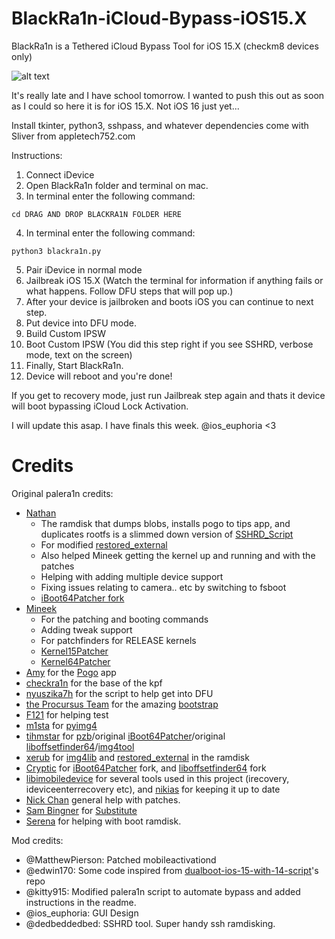 # BlackRa1n-iCloud-Bypass-iOS15.X
BlackRa1n is a Tethered iCloud Bypass Tool for iOS 15.X (checkm8 devices only)

![alt text](https://github.com/bartektenDev/BlackRa1n-iCloud-Bypass-iOS15.X/blob/main/Screen%20Shot%202022-12-13%20at%202.25.12%20AM.png)

It's really late and I have school tomorrow. I wanted to push this out as soon as I could so here it is for iOS 15.X. Not iOS 16 just yet...

Install tkinter, python3, sshpass, and whatever dependencies come with Sliver from appletech752.com

Instructions:
1. Connect iDevice
2. Open BlackRa1n folder and terminal on mac. 
3. In terminal enter the following command:
```
cd DRAG AND DROP BLACKRA1N FOLDER HERE
```
4. In terminal enter the following command:
```
python3 blackra1n.py
```
5. Pair iDevice in normal mode
6. Jailbreak iOS 15.X 
(Watch the terminal for information if anything fails or what happens. Follow DFU steps that will pop up.)
7. After your device is jailbroken and boots iOS you can continue to next step.
8. Put device into DFU mode.
8. Build Custom IPSW
9. Boot Custom IPSW (You did this step right if you see SSHRD, verbose mode, text on the screen)
10. Finally, Start BlackRa1n.
11. Device will reboot and you're done! 

If you get to recovery mode, just run Jailbreak step again and thats it device will boot bypassing iCloud Lock Activation.


I will update this asap. I have finals this week.
@ios_euphoria <3


# Credits

Original palera1n credits:
- [Nathan](https://github.com/verygenericname)
    - The ramdisk that dumps blobs, installs pogo to tips app, and duplicates rootfs is a slimmed down version of [SSHRD_Script](https://github.com/verygenericname/SSHRD_Script)
    - For modified [restored_external](https://github.com/verygenericname/sshrd_SSHRD_Script)
    - Also helped Mineek getting the kernel up and running and with the patches
    - Helping with adding multiple device support
    - Fixing issues relating to camera.. etc by switching to fsboot
    - [iBoot64Patcher fork](https://github.com/verygenericname/iBoot64Patcher)
- [Mineek](https://github.com/mineek)
    - For the patching and booting commands
    - Adding tweak support
    - For patchfinders for RELEASE kernels
    - [Kernel15Patcher](https://github.com/mineek/PongoOS/tree/iOS15/checkra1n/Kernel15Patcher)
    - [Kernel64Patcher](https://github.com/mineek/Kernel64Patcher)
- [Amy](https://github.com/elihwyma) for the [Pogo](https://github.com/elihwyma/Pogo) app
- [checkra1n](https://github.com/checkra1n) for the base of the kpf
- [nyuszika7h](https://github.com/nyuszika7h) for the script to help get into DFU
- [the Procursus Team](https://github.com/ProcursusTeam) for the amazing [bootstrap](https://github.com/ProcursusTeam/Procursus)
- [F121](https://github.com/F121Live) for helping test
- [m1sta](https://github.com/m1stadev) for [pyimg4](https://github.com/m1stadev/PyIMG4)
- [tihmstar](https://github.com/tihmstar) for [pzb](https://github.com/tihmstar/partialZipBrowser)/original [iBoot64Patcher](https://github.com/tihmstar/iBoot64Patcher)/original [liboffsetfinder64](https://github.com/tihmstar/liboffsetfinder64)/[img4tool](https://github.com/tihmstar/img4tool)
- [xerub](https://github.com/xerub) for [img4lib](https://github.com/xerub/img4lib) and [restored_external](https://github.com/xerub/sshrd) in the ramdisk
- [Cryptic](https://github.com/Cryptiiiic) for [iBoot64Patcher](https://github.com/Cryptiiiic/iBoot64Patcher) fork, and [liboffsetfinder64](https://github.com/Cryptiiiic/liboffsetfinder64) fork
- [libimobiledevice](https://github.com/libimobiledevice) for several tools used in this project (irecovery, ideviceenterrecovery etc), and [nikias](https://github.com/nikias) for keeping it up to date
- [Nick Chan](https://github.com/asdfugil) general help with patches.
- [Sam Bingner](https://github.com/sbingner) for [Substitute](https://github.com/sbingner/substitute)
- [Serena](https://github.com/SerenaKit) for helping with boot ramdisk.

Mod credits:
- @MatthewPierson: Patched mobileactivationd
- @edwin170: Some code inspired from [dualboot-ios-15-with-14-script](https://github.com/edwin170/dualboot-ios-15-with-14-script/)'s repo
- @kitty915: Modified palera1n script to automate bypass and added instructions in the readme. 
- @ios_euphoria: GUI Design
- @dedbeddedbed: SSHRD tool. Super handy ssh ramdisking.
